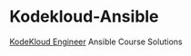 # Kodekloud-Ansible

[KodeKloud Engineer](https://engineer.kodekloud.com/signup?referral=66a7dd2b335708d9cf0a0d0b) Ansible Course Solutions
